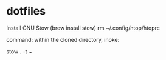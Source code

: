 # dotfiles

Install GNU Stow (brew install stow)
rm ~/.config/htop/htoprc

command:
within the cloned directory, inoke: 

stow . -t ~
